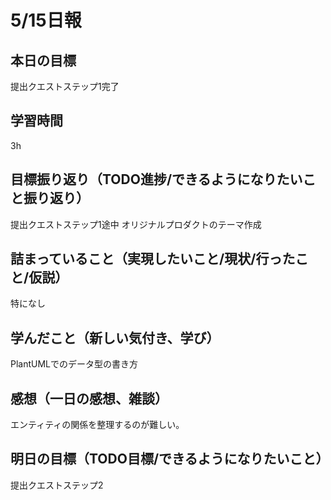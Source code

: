 # 5/15日報
## 本日の目標
提出クエストステップ1完了
## 学習時間
3h
## 目標振り返り（TODO進捗/できるようになりたいこと振り返り）
提出クエストステップ1途中
オリジナルプロダクトのテーマ作成
## 詰まっていること（実現したいこと/現状/行ったこと/仮説）
特になし
## 学んだこと（新しい気付き、学び）
PlantUMLでのデータ型の書き方
## 感想（一日の感想、雑談）
エンティティの関係を整理するのが難しい。
## 明日の目標（TODO目標/できるようになりたいこと）
提出クエストステップ2
